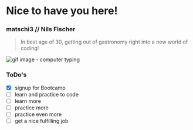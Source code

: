 # Nice to have you here!
### matschi3 // Nils Fischer
> In best age of 30, 
> getting out of gastronomy right into a new world of coding!

![gif image - computer typing](https://media.giphy.com/media/ZVik7pBtu9dNS/giphy.gif)

### ToDo's ###
- [x] signup for Bootcamp
- [ ] learn and practice to code
- [ ] learn more
- [ ] practice more
- [ ] practice even more
- [ ] get a nice fulfilling job
